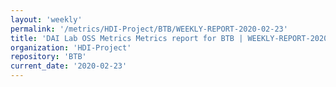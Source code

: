 ```yaml
---
layout: 'weekly'
permalink: '/metrics/HDI-Project/BTB/WEEKLY-REPORT-2020-02-23'
title: 'DAI Lab OSS Metrics Metrics report for BTB | WEEKLY-REPORT-2020-02-23'
organization: 'HDI-Project'
repository: 'BTB'
current_date: '2020-02-23'
---
```

